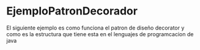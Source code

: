 # EjemploPatronDecorador
 El siguiente ejemplo es como funciona el patron de diseño decorator y como es la estructura que tiene esta en el lenguajes de programcacion de java
